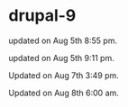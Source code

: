 # drupal-9

updated on Aug 5th 8:55 pm.

updated on Aug 5th 9:11 pm.

Updated on Aug 7th 3:49 pm.

Updated on Aug 8th 6:00 am.
